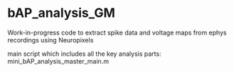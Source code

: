 # bAP_analysis_GM
Work-in-progress code to extract spike data and voltage maps from ephys recordings using Neuropixels

main script which includes all the key analysis parts: mini_bAP_analysis_master_main.m

